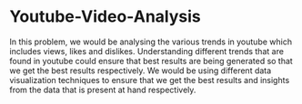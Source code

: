 # Youtube-Video-Analysis
In this problem, we would be analysing the various trends in youtube which includes views, likes and dislikes. Understanding different trends that are found in youtube could ensure that best results are being generated so that we get the best results respectively. 
We would be using different data visualization techniques to ensure that we get the best results and insights from the data that is present at hand respectively.



